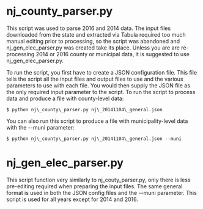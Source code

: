 # nj\_county\_parser.py

This script was used to parse 2016 and 2014 data.  The input files downloaded from the state and extracted via Tabula required too much manual editing prior to processing, so the script was abandoned and nj\_gen\_elec\_parser.py was created take its place.  Unless you are are re-processing 2014 or 2016 county or municipal data, it is suggested to use nj\_gen\_elec\_parser.py.

To run the script, you first have to create a JSON configuration file.  This file tells the script all the input files and output files to use and the various parameters to use with each file.  You would then supply the JSON file as the only required input parameter to the script.  To run the script to process data and produce a file with county-level data:

```
$ python nj\_county\_parser.py nj\_20141104\_general.json
```

You can also run this script to produce a file with municipality-level data with the --muni parameter:

```
$ python nj\_county\_parser.py nj\_20141104\_general.json --muni
```

# nj\_gen\_elec\_parser.py

This script function very similarly to nj\_couty\_parser.py, only there is less pre-editing required when preparing the input files.  The same general format is used in both the JSON config files and the --muni parameter.  This script is used for all years except for 2014 and 2016.
